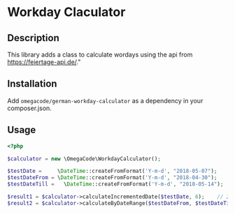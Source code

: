 # Workday Claculator

## Description
This library adds a class to calculate wordays using the api from https://feiertage-api.de/."

## Installation
Add ``omegacode/german-workday-calculator`` as a dependency in your composer.json.

## Usage

```php
<?php

$calculator = new \OmegaCode\WorkdayCalculator();

$testDate =     \DateTime::createFromFormat('Y-m-d', "2018-05-07");
$testDateFrom = \DateTime::createFromFormat('Y-m-d', "2018-04-30");
$testDateTill =   \DateTime::createFromFormat('Y-m-d', "2018-05-14");

$result1 = $calculator->calculateIncrementedDate($testDate, 6);    // 2018-05-14
$result2 = $calculator->calculateByDateRange($testDateFrom, $testDateTill);  // 11
